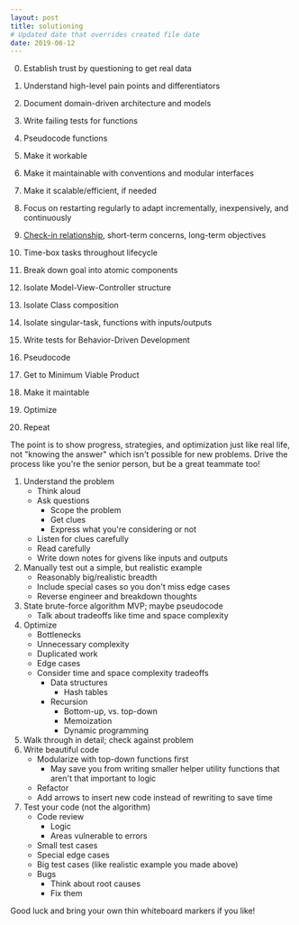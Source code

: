 ```yaml
---
layout: post
title: solutioning
# Updated date that overrides created file date
date: 2019-06-12
---
```


0. Establish trust by questioning to get real data
0. Understand high-level pain points and differentiators
0. Document domain-driven architecture and models
0. Write failing tests for functions
0. Pseudocode functions
0. Make it workable
0. Make it maintainable with conventions and modular interfaces
0. Make it scalable/efficient, if needed
0. Focus on restarting regularly to adapt incrementally, inexpensively, and continuously

1. [Check-in relationship](/pairing), short-term concerns, long-term objectives
2. Time-box tasks throughout lifecycle
3. Break down goal into atomic components
4. Isolate Model-View-Controller structure
5. Isolate Class composition
6. Isolate singular-task, functions with inputs/outputs
7. Write tests for Behavior-Driven Development
8. Pseudocode
9. Get to Minimum Viable Product
10. Make it maintable
11. Optimize
12. Repeat

The point is to show progress, strategies, and optimization just like real life, not "knowing the answer" which isn't possible for new problems. Drive the process like you're the senior person, but be a great teammate too!

1. Understand the problem
   * Think aloud
   * Ask questions
     * Scope the problem
     * Get clues
     * Express what you're considering or not
   * Listen for clues carefully
   * Read carefully
   * Write down notes for givens like inputs and outputs
2. Manually test out a simple, but realistic example
   * Reasonably big/realistic breadth
   * Include special cases so you don't miss edge cases
   * Reverse engineer and breakdown thoughts
3. State brute-force algorithm MVP; maybe pseudocode
   * Talk about tradeoffs like time and space complexity
4. Optimize
   * Bottlenecks
   * Unnecessary complexity
   * Duplicated work
   * Edge cases
   * Consider time and space complexity tradeoffs
     * Data structures
       * Hash tables
     * Recursion
       * Bottom-up, vs. top-down
       * Memoization
       * Dynamic programming
5. Walk through in detail; check against problem
6. Write beautiful code
   * Modularize with top-down functions first
     * May save you from writing smaller helper utility functions that aren't that important to logic
   * Refactor
   * Add arrows to insert new code instead of rewriting to save time
7. Test your code (not the algorithm)
   * Code review
     * Logic
     * Areas vulnerable to errors
   * Small test cases
   * Special edge cases
   * Big test cases (like realistic example you made above)
   * Bugs
     * Think about root causes
     * Fix them
   
Good luck and bring your own thin whiteboard markers if you like!
